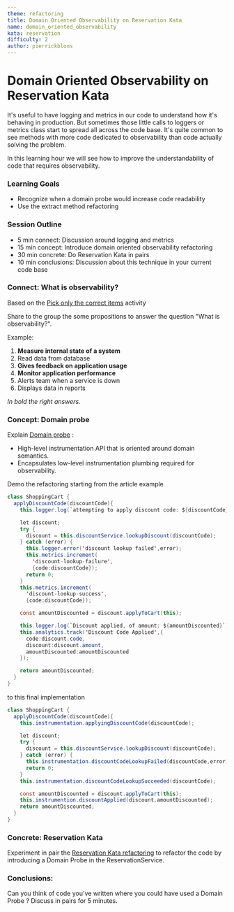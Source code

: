 ```yaml
---
theme: refactoring
title: Domain Oriented Observability on Reservation Kata
name: domain_oriented_observability
kata: reservation
difficulty: 2
author: pierrickblons
---
```


# Domain Oriented Observability on Reservation Kata

It's useful to have logging and metrics in our code to understand how it's behaving in production. But sometimes those little calls to loggers or metrics class start to spread all across the code base. It's quite common to see methods with more code dedicated to observability than code actually solving the problem.

In this learning hour we will see how to improve the understandability of code that requires observability.

### Learning Goals

- Recognize when a domain probe would increase code readability
- Use the extract method refactoring

### Session Outline

* 5 min connect: Discussion around logging and metrics
* 15 min concept: Introduce domain oriented observability refactoring
* 30 min concrete: Do Reservation Kata in pairs
* 10 min conclusions: Discussion about this technique in your current code base

### Connect: What is observability?
Based on the [Pick only the correct items](https://sammancoaching.org/activities/connect/pick_the_correct_items_on_the_list.html) activity 

Share to the group the some propositions to answer the question "What is observability?".

Example:
1. **Measure internal state of a system**
2. Read data from database
3. **Gives feedback on application usage**
4. **Monitor application performance**
5. Alerts team when a service is down
6. Displays data in reports

*In bold the right answers.*

### Concept: Domain probe
Explain [Domain probe](https://martinfowler.com/articles/domain-oriented-observability.html#DomainProbe) :
* High-level instrumentation API that is oriented around domain semantics.
* Encapsulates low-level instrumentation plumbing required for observability.

Demo the refactoring starting from the article example
```java
class ShoppingCart {
  applyDiscountCode(discountCode){
    this.logger.log(`attempting to apply discount code: ${discountCode}`);

    let discount; 
    try {
      discount = this.discountService.lookupDiscount(discountCode);
    } catch (error) {
      this.logger.error('discount lookup failed',error);
      this.metrics.increment(
        'discount-lookup-failure',
        {code:discountCode});
      return 0;
    }
    this.metrics.increment(
      'discount-lookup-success',
      {code:discountCode});

    const amountDiscounted = discount.applyToCart(this);

    this.logger.log(`Discount applied, of amount: ${amountDiscounted}`);
    this.analytics.track('Discount Code Applied',{
      code:discount.code, 
      discount:discount.amount, 
      amountDiscounted:amountDiscounted
    });

    return amountDiscounted;
  }
}
```

to this final implementation

```java
class ShoppingCart {
  applyDiscountCode(discountCode){
    this.instrumentation.applyingDiscountCode(discountCode);

    let discount; 
    try {
      discount = this.discountService.lookupDiscount(discountCode);
    } catch (error) {
      this.instrumentation.discountCodeLookupFailed(discountCode,error);
      return 0;
    }
    this.instrumentation.discountCodeLookupSucceeded(discountCode);

    const amountDiscounted = discount.applyToCart(this);
    this.instrumention.discountApplied(discount,amountDiscounted);
    return amountDiscounted;
  }
}
```

### Concrete: Reservation Kata
Experiment in pair the [Reservation Kata refactoring](https://github.com/PierrickBlons/reservation-kata) to refactor the code by introducing a Domain Probe in the ReservationService.

### Conclusions:
Can you think of code you've written where you could have used a Domain Probe ? 
Discuss in pairs for 5 minutes.
